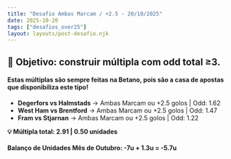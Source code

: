 ```yaml
---
title: "Desafio Ambas Marcam / +2.5 - 20/10/2025"
date: 2025-10-20
tags: ["desafios_over25"]
layout: layouts/post-desafio.njk
---
```


## 🎯 Objetivo: construir múltipla com odd total ≥3.

#### Estas múltiplas são sempre feitas na Betano, pois são a casa de apostas que disponibiliza este tipo!

- **Degerfors vs Halmstads** → Ambas Marcam ou +2.5 golos | Odd: 1.62
- **West Ham vs Brentford** → Ambas Marcam ou +2.5 golos | Odd: 1.47
- **Fram vs Stjarnan** → Ambas Marcam ou +2.5 golos | Odd: 1.22

**💡 Múltipla total: 2.91 | 0.50 unidades** 

#### Balanço de Unidades Mês de Outubro: -7u + 1.3u = -5.7u